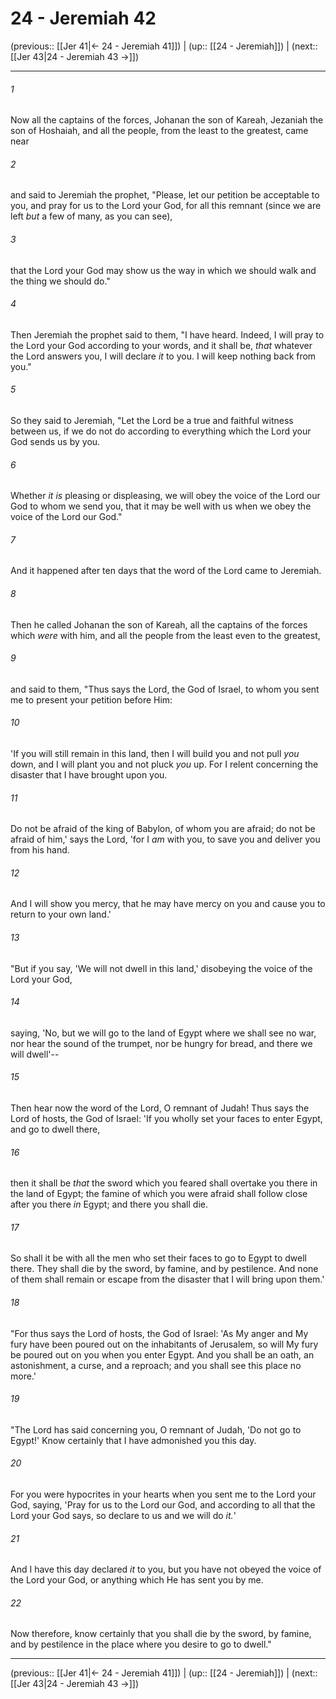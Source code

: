 # 24 - Jeremiah 42

(previous:: [[Jer 41|← 24 - Jeremiah 41]]) | (up:: [[24 - Jeremiah]]) | (next:: [[Jer 43|24 - Jeremiah 43 →]])

***


###### 1 
Now all the captains of the forces, Johanan the son of Kareah, Jezaniah the son of Hoshaiah, and all the people, from the least to the greatest, came near 

###### 2 
and said to Jeremiah the prophet, "Please, let our petition be acceptable to you, and pray for us to the Lord your God, for all this remnant (since we are left _but_ a few of many, as you can see), 

###### 3 
that the Lord your God may show us the way in which we should walk and the thing we should do." 

###### 4 
Then Jeremiah the prophet said to them, "I have heard. Indeed, I will pray to the Lord your God according to your words, and it shall be, _that_ whatever the Lord answers you, I will declare _it_ to you. I will keep nothing back from you." 

###### 5 
So they said to Jeremiah, "Let the Lord be a true and faithful witness between us, if we do not do according to everything which the Lord your God sends us by you. 

###### 6 
Whether _it is_ pleasing or displeasing, we will obey the voice of the Lord our God to whom we send you, that it may be well with us when we obey the voice of the Lord our God." 

###### 7 
And it happened after ten days that the word of the Lord came to Jeremiah. 

###### 8 
Then he called Johanan the son of Kareah, all the captains of the forces which _were_ with him, and all the people from the least even to the greatest, 

###### 9 
and said to them, "Thus says the Lord, the God of Israel, to whom you sent me to present your petition before Him: 

###### 10 
'If you will still remain in this land, then I will build you and not pull _you_ down, and I will plant you and not pluck _you_ up. For I relent concerning the disaster that I have brought upon you. 

###### 11 
Do not be afraid of the king of Babylon, of whom you are afraid; do not be afraid of him,' says the Lord, 'for I _am_ with you, to save you and deliver you from his hand. 

###### 12 
And I will show you mercy, that he may have mercy on you and cause you to return to your own land.' 

###### 13 
"But if you say, 'We will not dwell in this land,' disobeying the voice of the Lord your God, 

###### 14 
saying, 'No, but we will go to the land of Egypt where we shall see no war, nor hear the sound of the trumpet, nor be hungry for bread, and there we will dwell'-- 

###### 15 
Then hear now the word of the Lord, O remnant of Judah! Thus says the Lord of hosts, the God of Israel: 'If you wholly set your faces to enter Egypt, and go to dwell there, 

###### 16 
then it shall be _that_ the sword which you feared shall overtake you there in the land of Egypt; the famine of which you were afraid shall follow close after you there _in_ Egypt; and there you shall die. 

###### 17 
So shall it be with all the men who set their faces to go to Egypt to dwell there. They shall die by the sword, by famine, and by pestilence. And none of them shall remain or escape from the disaster that I will bring upon them.' 

###### 18 
"For thus says the Lord of hosts, the God of Israel: 'As My anger and My fury have been poured out on the inhabitants of Jerusalem, so will My fury be poured out on you when you enter Egypt. And you shall be an oath, an astonishment, a curse, and a reproach; and you shall see this place no more.' 

###### 19 
"The Lord has said concerning you, O remnant of Judah, 'Do not go to Egypt!' Know certainly that I have admonished you this day. 

###### 20 
For you were hypocrites in your hearts when you sent me to the Lord your God, saying, 'Pray for us to the Lord our God, and according to all that the Lord your God says, so declare to us and we will do _it._' 

###### 21 
And I have this day declared _it_ to you, but you have not obeyed the voice of the Lord your God, or anything which He has sent you by me. 

###### 22 
Now therefore, know certainly that you shall die by the sword, by famine, and by pestilence in the place where you desire to go to dwell."

***

(previous:: [[Jer 41|← 24 - Jeremiah 41]]) | (up:: [[24 - Jeremiah]]) | (next:: [[Jer 43|24 - Jeremiah 43 →]])
